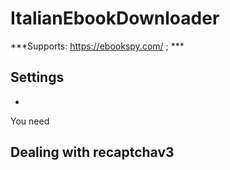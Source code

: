 # ItalianEbookDownloader
***Supports: https://ebookspy.com/ ; ***
## Settings
- 

You need
## Dealing with recaptchav3
